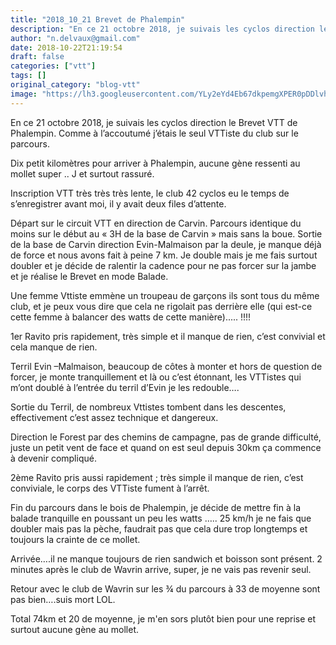 ```yaml
---
title: "2018_10_21 Brevet de Phalempin"
description: "En ce 21 octobre 2018, je suivais les cyclos direction le Brevet VTT de Phalempin. Comme à l’accoutumé j’étais le seul VTTiste du club sur le parcours."
author: "n.delvaux@gmail.com"
date: 2018-10-22T21:19:54
draft: false
categories: ["vtt"]
tags: []
original_category: "blog-vtt"
image: "https://lh3.googleusercontent.com/YLy2eYd4Eb67dkpemgXPER0pDDlvhDPDfNutzwU-vf-nuAnHpIn67sQR9t3gTaMBMh_0brKdDE_1O0J-9bvH7S4eh0Hk_1eVtAqgHJxgubAGqI4UE7dKTw_Xz975X9STscqcH9pwzA3XxppszsxJ_fPgZnIzX2hg0x2FEMfrrkeRawO4aVcHFRjn69VEIryfG7O1iWLh4VFZuzVPH-E8onU1IQ7c-Qg8foXAtbdmqtyRhN3jE2UjMErWOfkAbCr1zGHc7FnT76Jhnm_J5PzGWW6X_xIoJJaMyf4cK-H1HRDWpcfBoh8mQF4VpMluuxMvvCPquUBZ1gxh_QkpzwWMYQY6TVP_KYPP37aemxUAPkKh5W8gQ2vVHkQdiLpkl-QAwYsvq97jWoDX7fvQ4gtzsuoeOXOeZg6-KUHE8B9xmxmXKr5ksyzigFwzDpn5p2797FsX06-4yTk9PhF6m0WrjO93bcdxDAJgt8NLvoTcfEMNea_U7IwTFitafc_69OkMhavB4wH0XAms4aLVAGmBookNmqFC_yZ-LweuELc5nI_rqA3A8v_-IzSfILZBcb2wlCXUPWDu7wBuF0Q8S1OBLatEvLU9SkM8BMqlmtsLFCFVfRANdMAnRIU-_Xa98QXm=w1064-h872-no"
---
```


En ce 21 octobre 2018, je suivais les cyclos direction le Brevet VTT de Phalempin. Comme à l’accoutumé j’étais le seul VTTiste du club sur le parcours.

<!--more-->

Dix petit kilomètres pour arriver à Phalempin, aucune gène ressenti au mollet super ..&nbsp;J et surtout rassuré.

Inscription VTT très très très lente, le club 42 cyclos eu le temps de s’enregistrer avant moi, il y avait deux files d’attente.

Départ sur le circuit VTT en direction de Carvin. Parcours identique du moins sur le début au «&nbsp;3H de la base de Carvin&nbsp;» mais sans la boue. Sortie de la base de Carvin direction Evin-Malmaison par la deule, je manque déjà de force et nous avons fait à peine 7 km. Je double mais je me fais surtout doubler et je décide de ralentir la cadence pour ne pas forcer sur la jambe et je réalise le Brevet en mode Balade.

Une femme Vttiste emmène un troupeau de garçons ils sont tous du même club, et je peux vous dire que cela ne rigolait pas derrière elle (qui est-ce cette femme à balancer des watts de cette manière)..... !!!!

1er Ravito pris rapidement, très simple et il manque de rien, c’est convivial et cela manque de rien.

Terril Evin –Malmaison, beaucoup de côtes à monter et hors de question de forcer, je monte tranquillement et là ou c’est étonnant, les VTTistes qui m’ont doublé à l’entrée du terril d’Evin je les redouble….

Sortie du Terril, de nombreux Vttistes tombent dans les descentes, effectivement c’est assez technique et dangereux.

Direction le Forest par des chemins de campagne, pas de grande difficulté, juste un petit vent de face et quand on est seul depuis 30km ça commence à devenir compliqué.

2ème Ravito pris aussi rapidement&nbsp;; très simple il manque de rien, c’est conviviale, le corps des VTTiste fument à l’arrêt.

Fin du parcours dans le bois de Phalempin, je décide de mettre fin à la balade tranquille en poussant un peu les watts ….. 25 km/h je ne fais que doubler mais pas la pèche, faudrait pas que cela dure trop longtemps et toujours la crainte de ce mollet.

Arrivée….il ne manque toujours de rien sandwich et boisson sont présent. 2 minutes après le club de Wavrin arrive, super, je ne vais pas revenir seul.

Retour avec le club de Wavrin sur les ¾ du parcours à 33 de moyenne sont pas bien….suis mort LOL.

Total 74km et 20 de moyenne, je m'en sors plutôt bien pour une reprise et surtout aucune gène au mollet.